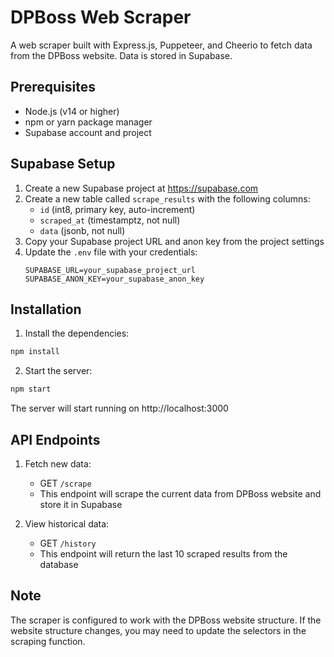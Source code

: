 # DPBoss Web Scraper

A web scraper built with Express.js, Puppeteer, and Cheerio to fetch data from the DPBoss website. Data is stored in Supabase.

## Prerequisites

- Node.js (v14 or higher)
- npm or yarn package manager
- Supabase account and project

## Supabase Setup

1. Create a new Supabase project at https://supabase.com
2. Create a new table called `scrape_results` with the following columns:
   - `id` (int8, primary key, auto-increment)
   - `scraped_at` (timestamptz, not null)
   - `data` (jsonb, not null)
3. Copy your Supabase project URL and anon key from the project settings
4. Update the `.env` file with your credentials:
   ```
   SUPABASE_URL=your_supabase_project_url
   SUPABASE_ANON_KEY=your_supabase_anon_key
   ```

## Installation

1. Install the dependencies:
```bash
npm install
```

2. Start the server:
```bash
npm start
```

The server will start running on http://localhost:3000

## API Endpoints

1. Fetch new data:
   - GET `/scrape`
   - This endpoint will scrape the current data from DPBoss website and store it in Supabase

2. View historical data:
   - GET `/history`
   - This endpoint will return the last 10 scraped results from the database

## Note

The scraper is configured to work with the DPBoss website structure. If the website structure changes, you may need to update the selectors in the scraping function. 